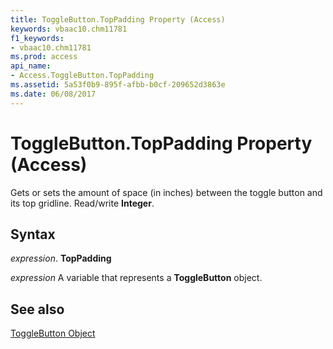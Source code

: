 ```yaml
---
title: ToggleButton.TopPadding Property (Access)
keywords: vbaac10.chm11781
f1_keywords:
- vbaac10.chm11781
ms.prod: access
api_name:
- Access.ToggleButton.TopPadding
ms.assetid: 5a53f0b9-895f-afbb-b0cf-209652d3863e
ms.date: 06/08/2017
---
```



# ToggleButton.TopPadding Property (Access)

Gets or sets the amount of space (in inches) between the toggle button and its top gridline. Read/write  **Integer**.


## Syntax

 _expression_. **TopPadding**

 _expression_ A variable that represents a **ToggleButton** object.


## See also


[ToggleButton Object](Access.ToggleButton.md)


